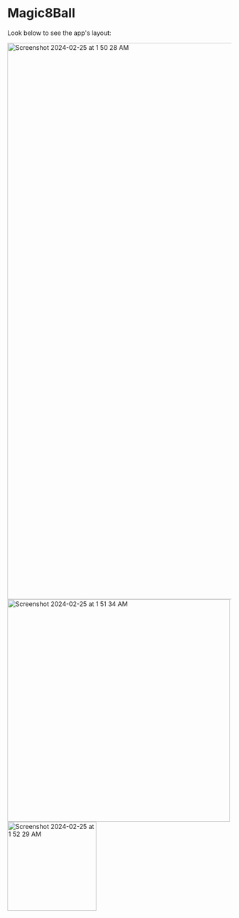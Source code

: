 # Magic8Ball
Look below to see the app's layout:

<img width="1250" alt="Screenshot 2024-02-25 at 1 50 28 AM" src="https://github.com/smkilaru213/Magic8Ball/assets/160697161/237071a4-2f05-413d-bfd7-990cb8040105">
<img width="500" alt="Screenshot 2024-02-25 at 1 51 34 AM" src="https://github.com/smkilaru213/Magic8Ball/assets/160697161/e637a58e-5c98-4ded-86b1-4823285b3f87">
<img width="200" alt="Screenshot 2024-02-25 at 1 52 29 AM" src="https://github.com/smkilaru213/Magic8Ball/assets/160697161/801175ab-b11e-4537-b268-c7bc15b79486">
